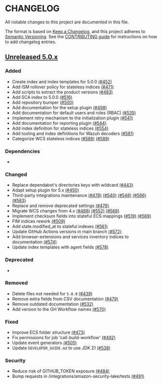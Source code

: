 # CHANGELOG

All notable changes to this project are documented in this file.

The format is based on [Keep a Changelog](https://keepachangelog.com/en/1.0.0/), and this project adheres to [Semantic Versioning](https://semver.org/spec/v2.0.0.html). See the [CONTRIBUTING guide](./CONTRIBUTING.md#Changelog) for instructions on how to add changelog entries.

## [Unreleased 5.0.x]

### Added
- Create index and index templates for 5.0.0 [(#452)](https://github.com/wazuh/wazuh-indexer-plugins/pull/452)
- Add ISM rollover policy for stateless indices [(#471)](https://github.com/wazuh/wazuh-indexer-plugins/pull/471)
- Add scripts to extract the product versions [(#483)](https://github.com/wazuh/wazuh-indexer-plugins/pull/483)
- Add SCA index to 5.0.0 [(#516)](https://github.com/wazuh/wazuh-indexer-plugins/pull/516)
- Add repository bumper [(#500)](https://github.com/wazuh/wazuh-indexer-plugins/pull/500)
- Add documentation for the setup plugin [(#498)](https://github.com/wazuh/wazuh-indexer-plugins/pull/498)
- Add documentation for default users and roles (RBAC) [(#535)](https://github.com/wazuh/wazuh-indexer-plugins/pull/535)
- Implement retry mechanism to the initialization plugin [(#541)](https://github.com/wazuh/wazuh-indexer-plugins/pull/541)
- Add documentation for reporting plugin [(#544)](https://github.com/wazuh/wazuh-indexer-plugins/pull/544)
- Add index definition for stateless indices [(#554)](https://github.com/wazuh/wazuh-indexer-plugins/pull/554)
- Add tooling and index definitions for Wazuh decoders [(#581)](https://github.com/wazuh/wazuh-indexer-plugins/pull/581)
- Categorize WCS stateless indices [(#588)](https://github.com/wazuh/wazuh-indexer-plugins/pull/588) [(#589)](https://github.com/wazuh/wazuh-indexer-plugins/pull/589)

### Dependencies
-

### Changed
- Replace dependabot's directories keys with wildcard [(#443)](https://github.com/wazuh/wazuh-indexer-plugins/pull/443)
- Adapt setup plugin for 5.x [(#450)](https://github.com/wazuh/wazuh-indexer-plugins/pull/450)
- Third-party integrations maintenance [(#478)](https://github.com/wazuh/wazuh-indexer-plugins/pull/478) [(#540)](https://github.com/wazuh/wazuh-indexer-plugins/pull/540) [(#548)](https://github.com/wazuh/wazuh-indexer-plugins/pull/548) [(#566)](https://github.com/wazuh/wazuh-indexer-plugins/pull/566) [(#583)](https://github.com/wazuh/wazuh-indexer-plugins/pull/583)
- Replace and remove deprecated settings [(#476)](https://github.com/wazuh/wazuh-indexer-plugins/pull/476)
- Migrate WCS changes from 4.x [(#488)](https://github.com/wazuh/wazuh-indexer-plugins/pull/488) [(#552)](https://github.com/wazuh/wazuh-indexer-plugins/pull/552) [(#568)](https://github.com/wazuh/wazuh-indexer-plugins/pull/568)
- Implement checksum fields into stateful ECS mappings [(#519)](https://github.com/wazuh/wazuh-indexer-plugins/pull/519) [(#569)](https://github.com/wazuh/wazuh-indexer-plugins/pull/569)
- FIM indices rework [(#509)](https://github.com/wazuh/wazuh-indexer-plugins/pull/509)
- Add state.modified_at to stateful indexes [(#561)](https://github.com/wazuh/wazuh-indexer-plugins/pull/561)
- Update GitHub Actions versions in main branch [(#572)](https://github.com/wazuh/wazuh-indexer-plugins/pull/572)
- Add browser-extensions and services inventory indices to documentation [(#574)](https://github.com/wazuh/wazuh-indexer-plugins/pull/574)
- Update index templates with agent fields [(#578)](https://github.com/wazuh/wazuh-indexer-plugins/pull/578)

### Deprecated
-

### Removed
- Delete files not needed for `5.0.0` [(#439)](https://github.com/wazuh/wazuh-indexer-plugins/pull/439)
- Remove extra fields from CSV documentation [(#479)](https://github.com/wazuh/wazuh-indexer-plugins/pull/479)
- Remove outdated documentation [(#532)](https://github.com/wazuh/wazuh-indexer-plugins/pull/532)
- Add version to the GH Workflow names [(#570)](https://github.com/wazuh/wazuh-indexer-plugins/pull/570)

### Fixed
- Improve ECS folder structure [(#473)](https://github.com/wazuh/wazuh-indexer-plugins/pull/473)
- Fix permissions for job 'call-build-workflow' [(#492)](https://github.com/wazuh/wazuh-indexer-plugins/pull/492)
- Update event generators [(#505)](https://github.com/wazuh/wazuh-indexer-plugins/pull/505)
- Update `DEVELOPER_GUIDE.md` to use JDK 21 [(#538)](https://github.com/wazuh/wazuh-indexer-plugins/pull/538)

### Security
- Reduce risk of GITHUB_TOKEN exposure [(#484)](https://github.com/wazuh/wazuh-indexer-plugins/pull/484)
- Bump requests in /integrations/amazon-security-lake/tests [(#491)](https://github.com/wazuh/wazuh-indexer-plugins/pull/491)

[Unreleased 5.0.x]: https://github.com/wazuh/wazuh-indexer-plugins/compare/205f222d0d246129917fa211766e1735aae13ed7...main

